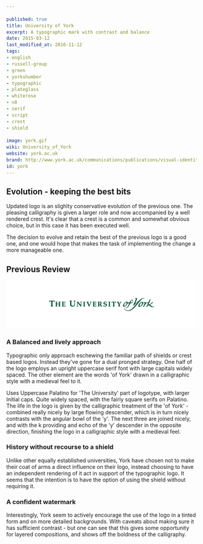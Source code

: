 ```yaml
---

published: true
title: University of York
excerpt: A typographic mark with contrast and balance
date: 2015-03-12
last_modified_at: 2016-11-12
tags:
- english
- russell-group
- green
- yorkshumber
- typographic
- plateglass
- whiterose
- n8
- serif
- script
- crest
- shield

image: york.gif
wiki: University_of_York
website: york.ac.uk
brand: http://www.york.ac.uk/communications/publications/visual-identity/
id: york
---
```


## Evolution - keeping the best bits

Updated logo is an slighlty conservative evolution of the previous one. The pleasing calligraphy is given a larger role and now accompanied by a well rendered crest. It's clear that a crest is a common and somewhat obvious choice, but in this case it has been executed well.

The decision to evolve and retain the best of the previous logo is a good one, and one would hope that makes the task of implementing the change a more manageable one.

## Previous Review

![Old York Logo](/images/unilogos/york-old.gif)

### A Balanced and lively approach

Typographic only approach eschewing the familiar path of shields or crest based logos. Instead they've gone for a dual pronged strategy. One half of the logo employs an upright uppercase serif font with large capitals widely spaced. The other element are the words 'of York' drawn in a calligraphic style with a medieval feel to it.

Uses Uppercase Palatino for 'The University' part of logotype, with larger Initial caps. Quite widely spaced, with the fairly square serifs on Palatino. The life in the logo is given by the calligraphic treatment of the 'of York' - combined really nicely by large flowing descender, which is in turn nicely contrasts with the angular bowl of the 'y'. The next three are joined nicely, and with the k providing and echo of the 'y' descender in the opposite direction, finishing the logo in a calligraphic style with a medieval feel.

### History without recourse to a shield

Unlike other equally established universities, York have chosen not to make their coat of arms a direct influence on their logo, instead choosing to have an independent rendering of it act in support of the typographic logo. It seems that the intention is to have the option of using the shield without requiring it.

### A confident watermark

Interestingly, York seem to actively encourage the use of the logo in a tinted form and on more detailed backgrounds. With caveats about making sure it has sufficient contrast - but one can see that this gives some opportunity for layered compositions, and shows off the boldness of the calligraphy.
